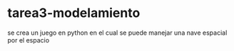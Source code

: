 # tarea3-modelamiento
se crea un juego en python en el cual se puede manejar una nave espacial por el espacio 
